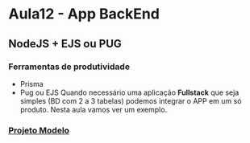 # Aula12 - App BackEnd
## NodeJS + EJS ou PUG
### Ferramentas de produtividade
- Prisma
- Pug ou EJS
Quando necessário uma aplicação **Fullstack** que seja simples (BD com 2 a 3 tabelas) podemos integrar o APP em um só produto. Nesta aula vamos ver um exemplo.

### [Projeto Modelo](https://github.com/wellifabio/escolaprismapug.git)
